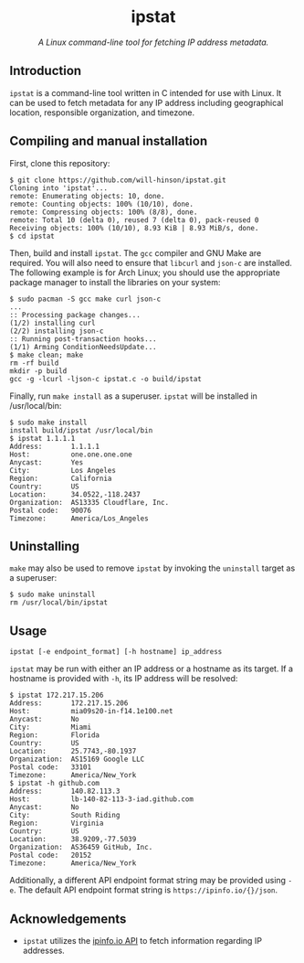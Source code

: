 <div align="center">
<h1>ipstat</h1>
<em>A Linux command-line tool for fetching IP address metadata.</em>
</div>

## Introduction
`ipstat` is a command-line tool written in C intended for use with Linux. It can be used to fetch metadata for any IP address including geographical location, responsible organization, and timezone.

## Compiling and manual installation
First, clone this repository:

```
$ git clone https://github.com/will-hinson/ipstat.git
Cloning into 'ipstat'...
remote: Enumerating objects: 10, done.
remote: Counting objects: 100% (10/10), done.
remote: Compressing objects: 100% (8/8), done.
remote: Total 10 (delta 0), reused 7 (delta 0), pack-reused 0
Receiving objects: 100% (10/10), 8.93 KiB | 8.93 MiB/s, done.
$ cd ipstat
```

Then, build and install `ipstat`. The `gcc` compiler and GNU Make are required. You will also need to ensure that `libcurl` and `json-c` are installed. The following example is for Arch Linux; you should use the appropriate package manager to install the libraries on your system:

```
$ sudo pacman -S gcc make curl json-c
...
:: Processing package changes...
(1/2) installing curl
(2/2) installing json-c
:: Running post-transaction hooks...
(1/1) Arming ConditionNeedsUpdate...
$ make clean; make
rm -rf build
mkdir -p build
gcc -g -lcurl -ljson-c ipstat.c -o build/ipstat
```

Finally, run `make install` as a superuser. `ipstat` will be installed in /usr/local/bin:

```
$ sudo make install
install build/ipstat /usr/local/bin
$ ipstat 1.1.1.1
Address:       1.1.1.1
Host:          one.one.one.one
Anycast:       Yes
City:          Los Angeles
Region:        California
Country:       US
Location:      34.0522,-118.2437
Organization:  AS13335 Cloudflare, Inc.
Postal code:   90076
Timezone:      America/Los_Angeles
```

## Uninstalling
`make` may also be used to remove `ipstat` by invoking the `uninstall` target as a superuser:

```
$ sudo make uninstall
rm /usr/local/bin/ipstat
```

## Usage

```shell
ipstat [-e endpoint_format] [-h hostname] ip_address
```

`ipstat` may be run with either an IP address or a hostname as its target. If a hostname is provided with `-h`, its IP address will be resolved:

```
$ ipstat 172.217.15.206
Address:       172.217.15.206
Host:          mia09s20-in-f14.1e100.net
Anycast:       No
City:          Miami
Region:        Florida
Country:       US
Location:      25.7743,-80.1937
Organization:  AS15169 Google LLC
Postal code:   33101
Timezone:      America/New_York
$ ipstat -h github.com
Address:       140.82.113.3
Host:          lb-140-82-113-3-iad.github.com
Anycast:       No
City:          South Riding
Region:        Virginia
Country:       US
Location:      38.9209,-77.5039
Organization:  AS36459 GitHub, Inc.
Postal code:   20152
Timezone:      America/New_York
```

Additionally, a different API endpoint format string may be provided using `-e`. The default API endpoint format string is `https://ipinfo.io/{}/json`.

## Acknowledgements
- `ipstat` utilizes the [ipinfo.io API](https://ipinfo.io/) to fetch information regarding IP addresses.
